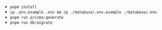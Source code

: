 -   `pnpm install`
-   `cp .env.example .env && cp ./database/.env.example ./database/.env`
-   `pnpm run prisma:generate`
-   `pnpm run db:migrate`
